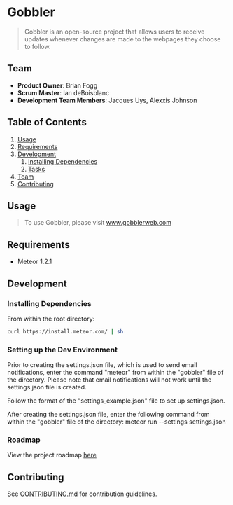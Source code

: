 # Gobbler

> Gobbler is an open-source project that allows users to receive updates whenever changes are made to the webpages they choose to follow.

## Team

  - __Product Owner__: Brian Fogg
  - __Scrum Master__: Ian deBoisblanc
  - __Development Team Members__: Jacques Uys, Alexxis Johnson

## Table of Contents

1. [Usage](#Usage)
1. [Requirements](#requirements)
1. [Development](#development)
    1. [Installing Dependencies](#installing-dependencies)
    1. [Tasks](#tasks)
1. [Team](#team)
1. [Contributing](#contributing)

## Usage

> To use Gobbler, please visit www.gobblerweb.com

## Requirements

- Meteor 1.2.1

## Development

### Installing Dependencies

From within the root directory:

```sh
curl https://install.meteor.com/ | sh
```

### Setting up the Dev Environment
Prior to creating the settings.json file, which is used to send email notifications, enter the command "meteor" from within the "gobbler" file of the directory. Please note that email notifications will not work until the settings.json file is created.

Follow the format of the "settings_example.json" file to set up settings.json.

After creating the settings.json file, enter the following command from within the "gobbler" file of the directory:
meteor run --settings settings.json

### Roadmap

View the project roadmap [here](https://waffle.io/UnfetteredCheddar/UnfetteredCheddar)


## Contributing

See [CONTRIBUTING.md](CONTRIBUTING.md) for contribution guidelines.
